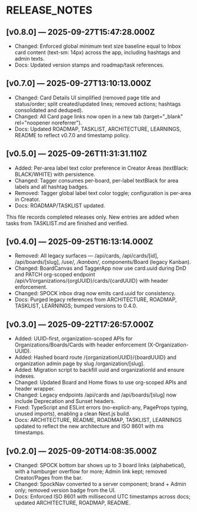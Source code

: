 # RELEASE_NOTES

## [v0.8.0] — 2025-09-27T15:47:28.000Z
- Changed: Enforced global minimum text size baseline equal to Inbox card content (text-sm: 14px) across the app, including hashtags and admin texts.
- Docs: Updated version stamps and roadmap/task references.

## [v0.7.0] — 2025-09-27T13:10:13.000Z
- Changed: Card Details UI simplified (removed page title and status/order; split created/updated lines; removed actions; hashtags consolidated and deduped).
- Changed: All Card page links now open in a new tab (target="_blank" rel="noopener noreferrer").
- Docs: Updated ROADMAP, TASKLIST, ARCHITECTURE, LEARNINGS, README to reflect v0.7.0 and timestamp policy.

## [v0.5.0] — 2025-09-26T11:31:31.110Z
- Added: Per-area label text color preference in Creator Areas (textBlack: BLACK/WHITE) with persistence.
- Changed: Tagger consumes per-board, per-label textBlack for area labels and all hashtag badges.
- Removed: Tagger global label text color toggle; configuration is per-area in Creator.
- Docs: ROADMAP/TASKLIST updated.

This file records completed releases only. New entries are added when tasks from TASKLIST.md are finished and verified.

## [v0.4.0] — 2025-09-25T16:13:14.000Z
- Removed: All legacy surfaces — /api/cards, /api/cards/[id], /api/boards/[slug], /use/*, /kanban/*, components/Board (legacy Kanban).
- Changed: BoardCanvas and TaggerApp now use card.uuid during DnD and PATCH org-scoped endpoint /api/v1/organizations/{orgUUID}/cards/{cardUUID} with header enforcement.
- Changed: SPOCK inbox drag now emits card.uuid for consistency.
- Docs: Purged legacy references from ARCHITECTURE, ROADMAP, TASKLIST, LEARNINGS; bumped versions to 0.4.0.

## [v0.3.0] — 2025-09-22T17:26:57.000Z
- Added: UUID-first, organization-scoped APIs for Organizations/Boards/Cards with header enforcement (X-Organization-UUID).
- Added: Hashed board route /{organizationUUID}/{boardUUID} and organization admin page by slug /organization/[slug].
- Added: Migration script to backfill uuid and organizationId and ensure indexes.
- Changed: Updated Board and Home flows to use org-scoped APIs and header wrapper.
- Changed: Legacy endpoints /api/cards and /api/boards/[slug] now include Deprecation and Sunset headers.
- Fixed: TypeScript and ESLint errors (no-explicit-any, PageProps typing, unused imports), enabling a clean Next.js build.
- Docs: ARCHITECTURE, README, ROADMAP, TASKLIST, LEARNINGS updated to reflect the new architecture and ISO 8601 with ms timestamps.

## [v0.2.0] — 2025-09-20T14:08:35.000Z
- Changed: SPOCK bottom bar shows up to 3 board links (alphabetical), with a hamburger overflow for more; Admin link kept; removed Creator/Pages from the bar.
- Changed: SpockNav converted to a server component; brand + Admin only; removed version badge from the UI.
- Docs: Enforced ISO 8601 with millisecond UTC timestamps across docs; updated ARCHITECTURE, ROADMAP, README.
